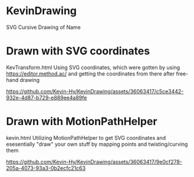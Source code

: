 # KevinDrawing
SVG Cursive Drawing of Name

# Drawn with SVG coordinates
KevTransform.html Using SVG coordinates, which were gotten by using https://editor.method.ac/ and getting the coordinates from there after free-hand drawing

https://github.com/Kevin-Hy/KevinDrawing/assets/36063417/c5ce3442-932e-4d87-b729-e889ee4a89fe


# Drawn with MotionPathHelper
kevin.html Utilizing MotionPathHelper to get SVG coordinates and esesentially "draw" your own stuff by mapping points and twisting/curving them

https://github.com/Kevin-Hy/KevinDrawing/assets/36063417/9e0cf278-205a-4073-93a3-0b2ecfc21c63

